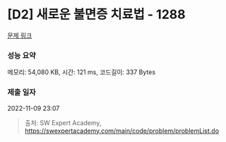 # [D2] 새로운 불면증 치료법 - 1288 

[문제 링크](https://swexpertacademy.com/main/code/problem/problemDetail.do?contestProbId=AV18_yw6I9MCFAZN) 

### 성능 요약

메모리: 54,080 KB, 시간: 121 ms, 코드길이: 337 Bytes

### 제출 일자

2022-11-09 23:07



> 출처: SW Expert Academy, https://swexpertacademy.com/main/code/problem/problemList.do